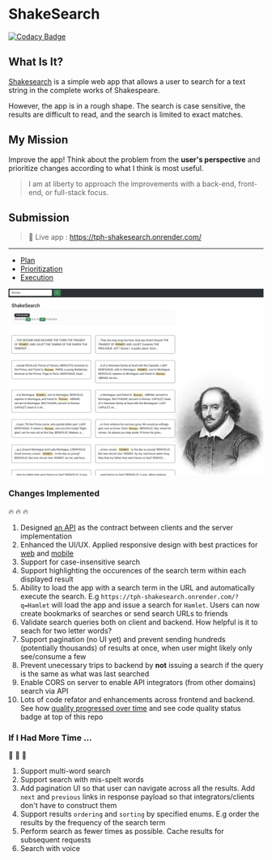 # ShakeSearch

[![Codacy Badge](https://app.codacy.com/project/badge/Grade/7fc94d170eff459eb06cf0ee4eb82579)](https://www.codacy.com/gh/chalu/shakesearch/dashboard?utm_source=github.com&utm_medium=referral&utm_content=chalu/shakesearch&utm_campaign=Badge_Grade)

## What Is It?

[Shakesearch](https://pulley-shakesearch.onrender.com/) is a simple web app that allows a user to search for a text string in the complete works of Shakespeare.

However, the app is in a rough shape. The search is case sensitive, the results are difficult to read, and the search is limited to exact matches.

## My Mission

Improve the app!
Think about the problem from the **user's perspective** and prioritize changes according to what I think is most useful.

> I am at liberty to approach the improvements with a back-end, front-end, or full-stack focus.

## Submission

> :rocket: Live app : https://tph-shakesearch.onrender.com/

---

-   [Plan](https://github.com/users/chalu/projects/1/views/1)
-   [Prioritization](https://github.com/users/chalu/projects/1/views/3)
-   [Execution](https://github.com/users/chalu/projects/1/views/2)

![ShakeSearch](./app-on-desktop.png "ShakeSearch")

### Changes Implemented

:fire: :fire: :fire:

1.  Designed [an API](https://tph-shakesearch.onrender.com/api/) as the contract between clients and the server implementation
2.  Enhanced the UI/UX. Applied responsive design with best practices for [web](https://pagespeed.web.dev/report?url=https%3A%2F%2Ftph-shakesearch.onrender.com%2F&form_factor=desktop) and [mobile](https://pagespeed.web.dev/report?url=https%3A%2F%2Ftph-shakesearch.onrender.com%2F)
3.  Support for case-insensitive search
4.  Support highlighting the occurences of the search term within each displayed result
5.  Ability to load the app with a search term in the URL and automatically execute the search. E.g `https://tph-shakesearch.onrender.com/?q=Hamlet` will load the app and issue a search for `Hamlet`. Users can now create bookmarks of searches or send search URLs to friends
6.  Validate search queries both on client and backend. How helpful is it to seach for two letter words?
7.  Support pagination (no UI yet) and prevent sending hundreds (potentially thousands) of results at once, when user might likely only see/consume a few
8.  Prevent unecessary trips to backend by **not** issuing a search if the query is the same as what was last searched
9.  Enable CORS on server to enable API integrators (from other domains) search via API
10. Lots of code refator and enhancements across frontend and backend. See how [quality progressed over time](https://app.codacy.com/gh/chalu/shakesearch/dashboard?branch=dev) and see code quality status badge at top of this repo

### If I Had More Time ...

:muscle: :muscle: :muscle:

1.  Support multi-word search
2.  Support search with mis-spelt words
3.  Add pagination UI so that user can navigate across all the results. Add `next` and `previous` links in response payload so that integrators/clients don't have to construct them
4.  Support results `ordering` and `sorting` by specified enums. E.g order the results by the frequency of the search term
5.  Perform search as fewer times as possible. Cache results for subsequent requests
6.  Search with voice
